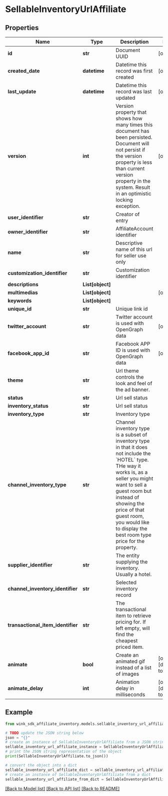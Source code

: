 # SellableInventoryUrlAffiliate


## Properties

Name | Type | Description | Notes
------------ | ------------- | ------------- | -------------
**id** | **str** | Document UUID | [optional] 
**created_date** | **datetime** | Datetime this record was first created | [optional] 
**last_update** | **datetime** | Datetime this record was last updated | [optional] 
**version** | **int** | Version property that shows how many times this document has been persisted. Document will not persist if the version property is less than current version property in the system. Result in an optimistic locking exception. | [optional] 
**user_identifier** | **str** | Creator of entry | 
**owner_identifier** | **str** | AffiliateAccount identifier | 
**name** | **str** | Descriptive name of this url for seller use only | 
**customization_identifier** | **str** | Customization identifier | 
**descriptions** | **List[object]** |  | 
**multimedias** | **List[object]** |  | [optional] 
**keywords** | **List[object]** |  | 
**unique_id** | **str** | Unique link id | 
**twitter_account** | **str** | Twitter account is used with OpenGraph data | [optional] 
**facebook_app_id** | **str** | Facebook APP ID is used with OpenGraph data | [optional] 
**theme** | **str** | Url theme controls the look and feel of the ad banner. | 
**status** | **str** | Url sell status | 
**inventory_status** | **str** | Url sell status | 
**inventory_type** | **str** | Inventory type | 
**channel_inventory_type** | **str** | Channel inventory type is a subset of inventory type in that it does not include the &#x60;HOTEL&#x60; type. THe way it works is, as a seller you might want to sell a guest room but instead of showing the price of that guest room, you would like to display the best room type price for the property. | 
**supplier_identifier** | **str** | The entity supplying the inventory. Usually a hotel. | 
**channel_inventory_identifier** | **str** | Selected inventory record | 
**transactional_item_identifier** | **str** | The transactional item to retrieve pricing for. If left empty, will find the cheapest priced item. | 
**animate** | **bool** | Create an animated gif instead of a list of images | [optional] [default to False]
**animate_delay** | **int** | Animation delay in milliseconds | [optional] [default to -1]

## Example

```python
from wink_sdk_affiliate_inventory.models.sellable_inventory_url_affiliate import SellableInventoryUrlAffiliate

# TODO update the JSON string below
json = "{}"
# create an instance of SellableInventoryUrlAffiliate from a JSON string
sellable_inventory_url_affiliate_instance = SellableInventoryUrlAffiliate.from_json(json)
# print the JSON string representation of the object
print(SellableInventoryUrlAffiliate.to_json())

# convert the object into a dict
sellable_inventory_url_affiliate_dict = sellable_inventory_url_affiliate_instance.to_dict()
# create an instance of SellableInventoryUrlAffiliate from a dict
sellable_inventory_url_affiliate_from_dict = SellableInventoryUrlAffiliate.from_dict(sellable_inventory_url_affiliate_dict)
```
[[Back to Model list]](../README.md#documentation-for-models) [[Back to API list]](../README.md#documentation-for-api-endpoints) [[Back to README]](../README.md)


